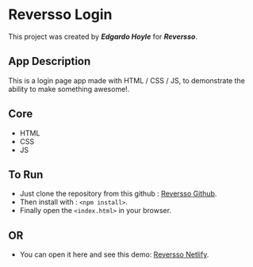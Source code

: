 # Reversso Login

This project was created by **_Edgardo Hoyle_** for **_Reversso_**.

## App Description

This is a login page app made with HTML / CSS / JS, to demonstrate the ability to make something awesome!.

## **Core**

- HTML
- CSS
- JS

## To Run

- Just clone the repository from this github : [Reversso Github](https://github.com/EMHoyle/Reversso.git).
- Then install with : `<npm install>`.
- Finally open the `<index.html>` in your browser.

## OR

- You can open it here and see this demo: [Reversso Netlify](https://reversso.netlify.app/).
